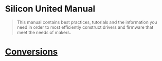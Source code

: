 # Silicon United Manual
> This manual contains best practices, tutorials and the information you need in order to most efficiently construct drivers and firmware that meet the needs of makers.

# [Conversions](./conversions)
